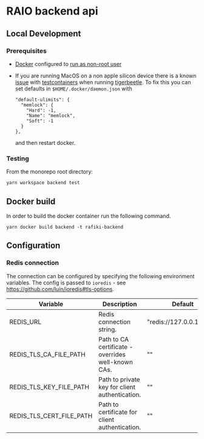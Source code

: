 # RAIO backend api

## Local Development

### Prerequisites

- [Docker](https://docs.docker.com/engine/install/) configured to [run as non-root user](https://docs.docker.com/engine/install/linux-postinstall/#manage-docker-as-a-non-root-user)
- If you are running MacOS on a non apple silicon device there is a known [issue](https://github.com/coilhq/tigerbeetle/issues/92) with [testcontainers](https://github.com/testcontainers/testcontainers-node) when running [tigerbeetle](https://github.com/coilhq/tigerbeetle). To fix this you can set defaults in `$HOME/.docker/daemon.json` with

  ```
  "default-ulimits": {
    "memlock": {
      "Hard": -1,
      "Name": "memlock",
      "Soft": -1
    }
  },
  ```

  and then restart docker.

### Testing

From the monorepo root directory:

```shell
yarn workspace backend test
```

## Docker build

In order to build the docker container run the following command.

```shell
yarn docker build backend -t rafiki-backend
```

## Configuration

### Redis connection

The connection can be configured by specifying the following environment variables.
The config is passed to `ioredis` - see https://github.com/luin/ioredis#tls-options.

| Variable                 | Description                                        | Default                  |
| ------------------------ | -------------------------------------------------- | ------------------------ |
| REDIS_URL                | Redis connection string.                           | "redis://127.0.0.1:6379" |
| REDIS_TLS_CA_FILE_PATH   | Path to CA certificate - overrides well-known CAs. | ""                       |
| REDIS_TLS_KEY_FILE_PATH  | Path to private key for client authentication.     | ""                       |
| REDIS_TLS_CERT_FILE_PATH | Path to certificate for client authentication.     | ""                       |
